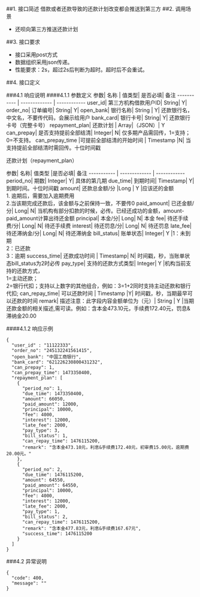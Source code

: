 ##1. 接口简述
借款或者还款导致的还款计划改变都会推送到第三方
##2. 调用场景
* 还呗向第三方推送还款计划

##3. 接口要求
* 接口采用post方式
* 数据组织采用json传递。
* 性能要求：2s，超过2s后判断为超时。超时后不会重试。

##4. 接口定义

###4.1 响应说明
####4.1.1 参数定义
参数|  名称 | 值类型| 是否必填|  备注
----------- | ------------- | ------------
user_id| 第三方机构借款用户ID|  String|  Y|
order_no|  订单编号|  String|  Y| 
open_bank| 银行名称|  String | Y| 还款银行名，中文名，不要传代码，会展示给用户
bank_card| 银行卡号|  String|  Y| 还款银行卡号（完整卡号）
repayment_plan|  还款计划 | Array|（JSON）| Y 
can_prepay|  是否支持提前全部结清|  Integer| N| 仅多期产品需回传，1=支持；0=不支持。
can_prepay_time |可提前全部结清的开始时间 | Timestamp |N| 当支持提前全部结清时需回传。十位时间戳

还款计划（repayment_plan）

参数|  名称|  值类型 |是否必填|  备注
----------- | ------------- | ------------
period_no| 期数|  Integer| Y| 具体的第几期
due_time|  到期时间|  Timestamp| Y| 到期时间。十位时间戳
amount|  还款总金额/分 |Long | Y |应该还的金额<br>1. 逾期后，需要加入逾期费用 <br>2.当该期完成还款后，该金额与之前保持一致，不要传0
paid_amount| 已还金额/分|  Long|  N| 当机构有部分扣款的时候，必传。已经还成功的金额，amount-paid_amount计算出待还金额
principal| 本金/分|  Long|  N| 本金
fee| 待还手续费/分|  Long|  N| 待还手续费
interest| 待还罚息/分|  Long|  N| 待还罚息
late_fee| 待还滞纳金/分|  Long|  N| 待还滞纳金
bill_status| 账单状态|  Integer| Y |1：未到期<br>2：已还款<br>3：逾期
success_time|  还款成功时间 | Timestamp| N| 时间戳，秒，当账单状态bill_status为2时必传
pay_type|  支持的还款方式类型| Integer| Y |机构当前支持的还款方式，<br>1=主动还款；<br>2=银行代扣；支持以上数字的其他组合，例如：3=1+2同时支持主动还款和银行代扣;
can_repay_time|  可以还款时间 | Timestamp |Y| 时间戳，秒，当期最早可以还款的时间
remark|  描述注意：此字段内容金额单位为（元）|  String | Y |当期还款金额的相关描述,需可读。例如：含本金473.10元，手续费172.40元，罚息&滞纳金20.00

####4.1.2 响应示例
```
{
  "user_id" : "11122333",
  "order_no": "245132241561415",
  "open_bank": "中国工商银行",
  "bank_card": "621226230800431232",
  "can_prepay": 1,
  "can_prepay_time": 1473350400,
  "repayment_plan": [
    {
      "period_no": 1,
      "due_time": 1473350400,
      "amount": 66050,
      "paid_amount": 12000,
      "principal": 10000,
      "fee": 4000,
      "interest": 12000,
      "late_fee": 2000,
      "pay_type": 3,
      "bill_status": 1,
      "can_repay_time": 1476115200,
      "remark": "含本金473.10元，利息&手续费172.40元，初审费15.00元，逾期费20.00元。"
    },
    {
      "period_no": 2,
      "due_time": 1476115200,
      "amount": 64550,
      "paid_amount": 64550,
      "principal": 10000,
      "fee": 4000,
      "interest": 12000,
      "late_fee": 2000,
      "pay_type": 1,
      "bill_status": 2,
      "can_repay_time": 1476115200,
      "remark": "含本金477.83元，利息&手续费167.67元",
      "success_time": 1476115200
    }
  ]
}
```

###4.2 异常说明
```
{
  "code": 400,
  "message": ""
}
```